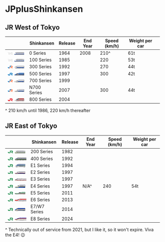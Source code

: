 # JPplusShinkansen

## JR West of Tokyo

| | Shinkansen | Release | End Year  | Speed (km/h) | Weight per car| |
| --- | --- | --- | --- | --- | --- | --- | 
|![0 Series](/src/gfx/0_series/purchase_original.png)| 0 Series | 1964 | 2008 |  210^ | 61t |
|![100 Series](/src/gfx/100_series/purchase_original_jnr.png)| 100 Series | 1985 | | 220 | 53t
|![300 Series](/src/gfx/300_series/purchase.png)| 300 Series | 1992 | | 270 | 44t|
|![500 Series](/src/gfx/500_series/purchase.png)| 500 Series | 1997 | | 300 | 42t |
|![700 Series](/src/gfx/700_series/purchase.png)| 700 Series | 1999 |
|![N700 Series](/src/gfx/n700_series/buy_n700.png)| N700 Series | 2007 || 300|44t|
|![800 Series](/src/gfx/800_series/purchase.png)| 800 Series | 2004 |

^ 210 km/h until 1986, 220 km/h thereafter

## JR East of Tokyo 

| | Shinkansen | Release | End Year  | Speed (km/h) | Weight per car | 
| --- | --- | --- | --- |--- | --- | 
|![200 Series](/src/gfx/200_series/purchase_original_jre.png)| 200 Series | 1982 | |
|![400 Series](/src/gfx/400_series/buy_400.png)| 400 Series | 1992 |  |
|![E1 Series](/src/gfx/e1_series/buy_e1_original.png)| E1 Series | 1994 ||
|![E2 Series](/src/gfx/e2_series/purchase.png)| E2 Series | 1997 ||
|![E3 Series](/src/gfx/e3_series/buy_e3_r.png)| E3 Series | 1997 |  |
|![E4 Series](/src/gfx/e4_series/purchase_yellow.png)| E4 Series | 1997 | N/A^ | 240 | 54t |
|![E5 Series](/src/gfx/e5_series/purchase.png)| E5 Series | 2011 | |
|![E6 Series](/src/gfx/e6_series/purchase.png)| E6 Series | 2013|   | 
|![E7 Series](/src/gfx/e7_series/purchase.png)| E7/W7 Series | 2014 | |
|![E8 Series](/src/gfx/e8_series/purchase.png)| E8 Series | 2024 ||

^ Technically out of service from 2021, but I like it, so it won't expire. Viva the E4! 😉
